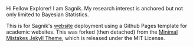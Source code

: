 Hi Fellow Explorer! I am Sagnik. My research interest is anchored but not only limited to Bayesian Statistics.

This is for Sagnik's [website](https://sagnikbhadury.github.io) deployment using a Github Pages template for academic websites. This was forked (then detached) from the [Minimal Mistakes Jekyll Theme](https://mmistakes.github.io/minimal-mistakes/), which is released under the MIT License.
